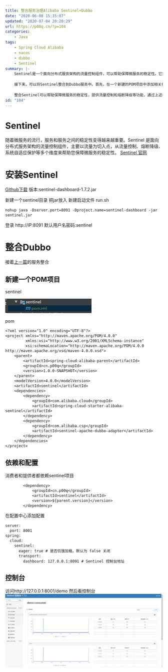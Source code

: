 ```yaml
---
title: 整合服务治理Alibaba Sentinel+Dubbo
date: "2020-06-08 15:35:07"
updated: "2020-07-04 20:20:29"
url: https://p00q.cn/?p=104
categories:
    - Java
tags:
    - Spring Cloud Alibaba
    - nacos
    - dubbo
    - Sentinel
summary: |-
    Sentinel是一个面向分布式服务架构的流量控制组件，可以帮助保障微服务的稳定性。它提供了流量控制、熔断降级、系统自适应保护等多个功能。安装Sentinel可以通过在GitHub下载相应版本的jar包，并将其放入一个新建的sentinel目录，然后通过运行启动文件run.sh来启动Sentinel。登录Sentinel控制台可以通过访问http://IP:8091，并使用默认的用户名和密码sentinel进行登录。

    接下来，可以将Sentinel整合到Dubbo服务中。首先，在一个新建的POM项目中添加相关依赖，包括spring-cloud-starter-alibaba-sentinel和sentinel-apache-dubbo-adapter。消费者和提供者都需要依赖sentinel项目。然后，在配置中心中添加相关配置，包括设置服务器端口号、是否饥饿加载以及Sentinel控制台地址。最后，访问http://127.0.0.1:8001/demo，并查看Sentinel控制台上的相关信息。

    整合Sentinel可以帮助保障微服务的稳定性，提供流量控制和熔断降级等功能，通过上述步骤可以完成Sentinel的安装和配置。
id: "104"
---
```


# Sentinel 

随着微服务的流行，服务和服务之间的稳定性变得越来越重要。Sentinel 是面向分布式服务架构的流量控制组件，主要以流量为切入点，从流量控制、熔断降级、系统自适应保护等多个维度来帮助您保障微服务的稳定性。
[Sentinel 官网](https://sentinelguard.io)

# 安装Sentinel 

[Github下载](https://github.com/alibaba/Sentinel/releases)
版本:sentinel-dashboard-1.7.2.jar

新建一个sentinel目录 把jar放入
新建启动文件 run.sh
```
nohup java -Dserver.port=8091 -Dproject.name=sentinel-dashboard -jar sentinel.jar
```
登录
http://IP:8091
默认用户名密码:sentinel

# 整合Dubbo

接着[上一篇](https://p00q.cn/archives/springcloudalibaba%E6%95%B4%E5%90%88nacos%E5%92%8Cdubbo)的服务整合

## 新建一个POM项目
sentinel

![image.png](../res/img/104-1.png)

pom
```
<?xml version="1.0" encoding="UTF-8"?>
<project xmlns="http://maven.apache.org/POM/4.0.0"
         xmlns:xsi="http://www.w3.org/2001/XMLSchema-instance"
         xsi:schemaLocation="http://maven.apache.org/POM/4.0.0 http://maven.apache.org/xsd/maven-4.0.0.xsd">
    <parent>
        <artifactId>spring-cloud-alibaba-parent</artifactId>
        <groupId>cn.p00q</groupId>
        <version>1.0.0-SNAPSHOT</version>
    </parent>
    <modelVersion>4.0.0</modelVersion>
    <artifactId>sentinel</artifactId>
    <dependencies>
        <dependency>
            <groupId>com.alibaba.cloud</groupId>
            <artifactId>spring-cloud-starter-alibaba-sentinel</artifactId>
        </dependency>
        <dependency>
            <groupId>com.alibaba.csp</groupId>
            <artifactId>sentinel-apache-dubbo-adapter</artifactId>
        </dependency>
    </dependencies>
</project>
```
## 依赖和配置

消费者和提供者都依赖sentinel项目
```
        <dependency>
            <groupId>cn.p00q</groupId>
            <artifactId>sentinel</artifactId>
            <version>${parent.version}</version>
        </dependency>
```
在配置中心添加配置
```
server:
  port: 8001
spring:
  cloud:
    sentinel:
      eager: true # 是否饥饿加载。默认为 false 关闭
      transport:
        dashboard: 127.0.0.1:8091 # Sentinel 控制台地址
```

## 控制台
访问http://127.0.0.1:8001/demo
然后看控制台
![image.png](../res/img/104-2.png)

